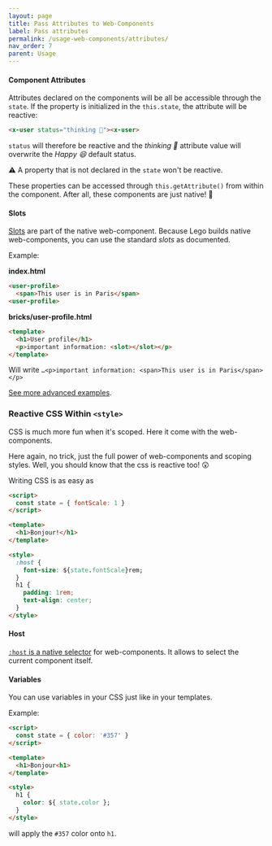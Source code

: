 ```yaml
---
layout: page
title: Pass Attributes to Web-Components
label: Pass attributes
permalink: /usage-web-components/attributes/
nav_order: 7
parent: Usage
---
```


#### Component Attributes

Attributes declared on the components will be all be accessible through the `state`.
If the property is initialized in the `this.state`, the attribute will be reactive:

```html
<x-user status="thinking 🤔"><x-user>
```

`status` will therefore be reactive and the _thinking 🤔_ attribute value will overwrite the _Happy 😄_ default status.

⚠️ A property that is not declared in the `state` won't be reactive.

These properties can be accessed through `this.getAttribute()` from within the component.
After all, these components are just native! 🏡


#### Slots

[Slots](https://developer.mozilla.org/en-US/docs/Web/HTML/Element/slot) are part of the
native web-component.
Because Lego builds native web-components, you can use the standard _slots_ as documented.

Example:

__index.html__
```html
<user-profile>
  <span>This user is in Paris</span>
<user-profile>
```

__bricks/user-profile.html__
```html
<template>
  <h1>User profile</h1>
  <p>important information: <slot></slot></p>
</template>
```

Will write `…<p>important information: <span>This user is in Paris</span></p>`

[See more advanced examples](https://developer.mozilla.org/en-US/docs/Web/Web_Components/Using_templates_and_slots#Adding_flexibility_with_slots).


### Reactive CSS Within `<style>`

CSS is much more fun when it's scoped.
Here it come with the web-components.

Here again, no trick, just the full power of web-components and scoping styles.
Well, you should know that the css is reactive too! 😲

Writing CSS is as easy as

```html
<script>
  const state = { fontScale: 1 }
</script>

<template>
  <h1>Bonjour!</h1>
</template>

<style>
  :host {
    font-size: ${state.fontScale}rem;
  }
  h1 {
    padding: 1rem;
    text-align: center;
  }
</style>
```

#### Host

[`:host` is a native selector](https://developer.mozilla.org/en-US/docs/Web/CSS/:host())
for web-components.
It allows to select the current component itself.

#### Variables

You can use variables in your CSS just like in your templates.

Example:
```html
<script>
  const state = { color: '#357' }
</script>

<template>
  <h1>Bonjour<h1>
</template>

<style>
  h1 {
    color: ${ state.color };
  }
</style>
```

will apply the `#357` color onto `h1`.
